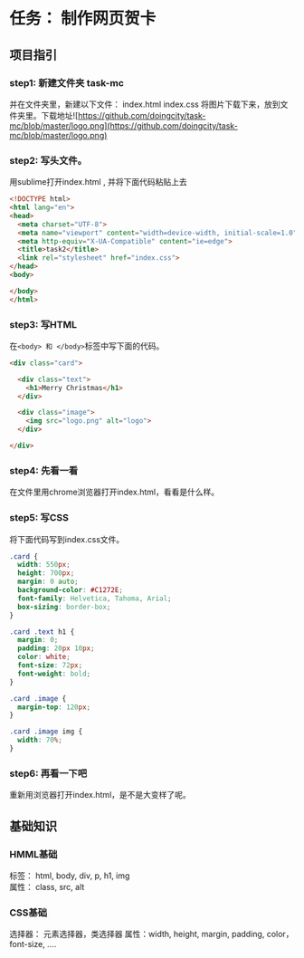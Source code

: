 # 任务： 制作网页贺卡

## 项目指引

### step1:  新建文件夹 task-mc
并在文件夹里，新建以下文件：
index.html
index.css
将图片下载下来，放到文件夹里。下载地址![https://github.com/doingcity/task-mc/blob/master/logo.png](https://github.com/doingcity/task-mc/blob/master/logo.png)


### step2: 写头文件。
用sublime打开index.html , 并将下面代码粘贴上去
```html
<!DOCTYPE html>
<html lang="en">
<head>
  <meta charset="UTF-8">
  <meta name="viewport" content="width=device-width, initial-scale=1.0">
  <meta http-equiv="X-UA-Compatible" content="ie=edge">
  <title>task2</title>
  <link rel="stylesheet" href="index.css">
</head>
<body>

</body>
</html>
```

### step3: 写HTML
在`<body> 和 </body>`标签中写下面的代码。
```html
<div class="card">

  <div class="text">
    <h1>Merry Christmas</h1>
  </div>

  <div class="image">
    <img src="logo.png" alt="logo">
  </div>

</div>
```

### step4: 先看一看
在文件里用chrome浏览器打开index.html，看看是什么样。

### step5: 写CSS
将下面代码写到index.css文件。
```css
.card {
  width: 550px;
  height: 700px;
  margin: 0 auto;
  background-color: #C1272E;
  font-family: Helvetica, Tahoma, Arial;
  box-sizing: border-box;
}

.card .text h1 {
  margin: 0;
  padding: 20px 10px;
  color: white;
  font-size: 72px;
  font-weight: bold;
}

.card .image {
  margin-top: 120px;
}

.card .image img {
  width: 70%;
}
```

### step6: 再看一下吧
重新用浏览器打开index.html，是不是大变样了呢。

## 基础知识
### HMML基础
标签： html, body, div, p, h1, img  
属性： class, src, alt
### CSS基础
选择器： 元素选择器，类选择器
属性：width, height, margin, padding, color， font-size, ....
